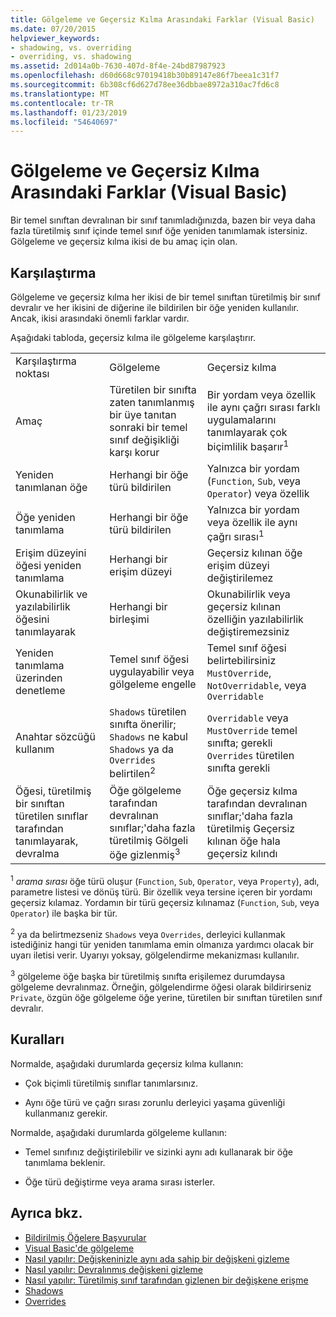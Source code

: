 ```yaml
---
title: Gölgeleme ve Geçersiz Kılma Arasındaki Farklar (Visual Basic)
ms.date: 07/20/2015
helpviewer_keywords:
- shadowing, vs. overriding
- overriding, vs. shadowing
ms.assetid: 2d014a0b-7630-407d-8f4e-24bd87987923
ms.openlocfilehash: d60d668c97019418b30b89147e86f7beea1c31f7
ms.sourcegitcommit: 6b308cf6d627d78ee36dbbae8972a310ac7fd6c8
ms.translationtype: MT
ms.contentlocale: tr-TR
ms.lasthandoff: 01/23/2019
ms.locfileid: "54640697"
---
```

# <a name="differences-between-shadowing-and-overriding-visual-basic"></a>Gölgeleme ve Geçersiz Kılma Arasındaki Farklar (Visual Basic)
Bir temel sınıftan devralınan bir sınıf tanımladığınızda, bazen bir veya daha fazla türetilmiş sınıf içinde temel sınıf öğe yeniden tanımlamak istersiniz. Gölgeleme ve geçersiz kılma ikisi de bu amaç için olan.  
  
## <a name="comparison"></a>Karşılaştırma  
 Gölgeleme ve geçersiz kılma her ikisi de bir temel sınıftan türetilmiş bir sınıf devralır ve her ikisini de diğerine ile bildirilen bir öğe yeniden kullanılır. Ancak, ikisi arasındaki önemli farklar vardır.  
  
 Aşağıdaki tabloda, geçersiz kılma ile gölgeleme karşılaştırır.  
  
||||  
|---|---|---|  
|Karşılaştırma noktası|Gölgeleme|Geçersiz kılma|  
|Amaç|Türetilen bir sınıfta zaten tanımlanmış bir üye tanıtan sonraki bir temel sınıf değişikliği karşı korur|Bir yordam veya özellik ile aynı çağrı sırası farklı uygulamalarını tanımlayarak çok biçimlilik başarır<sup>1</sup>|  
|Yeniden tanımlanan öğe|Herhangi bir öğe türü bildirilen|Yalnızca bir yordam (`Function`, `Sub`, veya `Operator`) veya özellik|  
|Öğe yeniden tanımlama|Herhangi bir öğe türü bildirilen|Yalnızca bir yordam veya özellik ile aynı çağrı sırası<sup>1</sup>|  
|Erişim düzeyini öğesi yeniden tanımlama|Herhangi bir erişim düzeyi|Geçersiz kılınan öğe erişim düzeyi değiştirilemez|  
|Okunabilirlik ve yazılabilirlik öğesini tanımlayarak|Herhangi bir birleşimi|Okunabilirlik veya geçersiz kılınan özelliğin yazılabilirlik değiştiremezsiniz|  
|Yeniden tanımlama üzerinden denetleme|Temel sınıf öğesi uygulayabilir veya gölgeleme engelle|Temel sınıf öğesi belirtebilirsiniz `MustOverride`, `NotOverridable`, veya `Overridable`|  
|Anahtar sözcüğü kullanım|`Shadows` türetilen sınıfta önerilir; `Shadows` ne kabul `Shadows` ya da `Overrides` belirtilen<sup>2</sup>|`Overridable` veya `MustOverride` temel sınıfta; gerekli `Overrides` türetilen sınıfta gerekli|  
|Öğesi, türetilmiş bir sınıftan türetilen sınıflar tarafından tanımlayarak, devralma|Öğe gölgeleme tarafından devralınan sınıflar;'daha fazla türetilmiş Gölgeli öğe gizlenmiş<sup>3</sup>|Öğe geçersiz kılma tarafından devralınan sınıflar;'daha fazla türetilmiş Geçersiz kılınan öğe hala geçersiz kılındı|  
  
 <sup>1</sup> *arama sırası* öğe türü oluşur (`Function`, `Sub`, `Operator`, veya `Property`), adı, parametre listesi ve dönüş türü. Bir özellik veya tersine içeren bir yordamı geçersiz kılamaz. Yordamın bir türü geçersiz kılınamaz (`Function`, `Sub`, veya `Operator`) ile başka bir tür.  
  
 <sup>2</sup> ya da belirtmezseniz `Shadows` veya `Overrides`, derleyici kullanmak istediğiniz hangi tür yeniden tanımlama emin olmanıza yardımcı olacak bir uyarı iletisi verir. Uyarıyı yoksay, gölgelendirme mekanizması kullanılır.  
  
 <sup>3</sup> gölgeleme öğe başka bir türetilmiş sınıfta erişilemez durumdaysa gölgeleme devralınmaz. Örneğin, gölgelendirme öğesi olarak bildirirseniz `Private`, özgün öğe gölgeleme öğe yerine, türetilen bir sınıftan türetilen sınıf devralır.  
  
## <a name="guidelines"></a>Kuralları  
 Normalde, aşağıdaki durumlarda geçersiz kılma kullanın:  
  
-   Çok biçimli türetilmiş sınıflar tanımlarsınız.  
  
-   Aynı öğe türü ve çağrı sırası zorunlu derleyici yaşama güvenliği kullanmanız gerekir.  
  
 Normalde, aşağıdaki durumlarda gölgeleme kullanın:  
  
-   Temel sınıfınız değiştirilebilir ve sizinki aynı adı kullanarak bir öğe tanımlama beklenir.  
  
-   Öğe türü değiştirme veya arama sırası isterler.  
  
## <a name="see-also"></a>Ayrıca bkz.
- [Bildirilmiş Öğelere Başvurular](../../../../visual-basic/programming-guide/language-features/declared-elements/references-to-declared-elements.md)
- [Visual Basic'de gölgeleme](../../../../visual-basic/programming-guide/language-features/declared-elements/shadowing.md)
- [Nasıl yapılır: Değişkeninizle aynı ada sahip bir değişkeni gizleme](../../../../visual-basic/programming-guide/language-features/declared-elements/how-to-hide-a-variable-with-the-same-name-as-your-variable.md)
- [Nasıl yapılır: Devralınmış değişkeni gizleme](../../../../visual-basic/programming-guide/language-features/declared-elements/how-to-hide-an-inherited-variable.md)
- [Nasıl yapılır: Türetilmiş sınıf tarafından gizlenen bir değişkene erişme](../../../../visual-basic/programming-guide/language-features/declared-elements/how-to-access-a-variable-hidden-by-a-derived-class.md)
- [Shadows](../../../../visual-basic/language-reference/modifiers/shadows.md)
- [Overrides](../../../../visual-basic/language-reference/modifiers/overrides.md)
